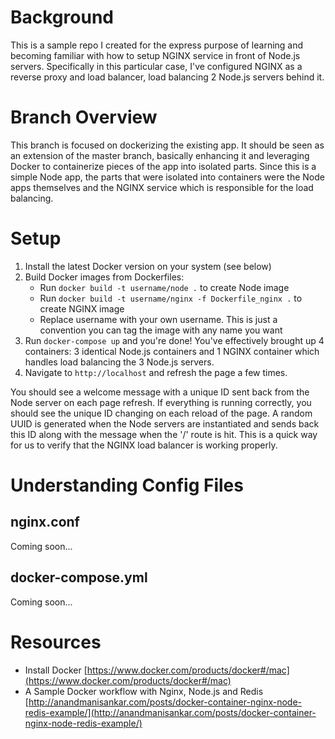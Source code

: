 # Background
This is a sample repo I created for the express purpose of learning and becoming familiar with how to setup NGINX service in front of Node.js servers.  Specifically in this particular case, I've configured NGINX as a reverse proxy and load balancer, load balancing 2 Node.js servers behind it.

# Branch Overview
This branch is focused on dockerizing the existing app.  It should be seen as an extension of the master branch, basically enhancing it and leveraging Docker to containerize pieces of the app into isolated parts.  Since this is a simple Node app, the parts that were isolated into containers were the Node apps themselves and the NGINX service which is responsible for the load balancing.

# Setup
1. Install the latest Docker version on your system (see below)
2. Build Docker images from Dockerfiles:
    - Run `docker build -t username/node .` to create Node image
    - Run `docker build -t username/nginx -f Dockerfile_nginx .` to create NGINX image
    - Replace username with your own username.  This is just a convention you can tag the image with any name you want
3. Run `docker-compose up` and you're done!  You've effectively brought up 4 containers: 3 identical Node.js containers and 1 NGINX container which handles load balancing the 3 Node.js servers.
4. Navigate to `http://localhost` and refresh the page a few times.

You should see a welcome message with a unique ID sent back from the Node server on each page refresh.  If everything is running correctly, you should see the unique ID changing on each reload of the page.  A random UUID is generated when the Node servers are instantiated and sends back this ID along with the message when the '/' route is hit.  This is a quick way for us to verify that the NGINX load balancer is working properly.

# Understanding Config Files
## nginx.conf
Coming soon...

## docker-compose.yml
Coming soon...

# Resources
- Install Docker [https://www.docker.com/products/docker#/mac](https://www.docker.com/products/docker#/mac)
- A Sample Docker workflow with Nginx, Node.js and Redis [http://anandmanisankar.com/posts/docker-container-nginx-node-redis-example/](http://anandmanisankar.com/posts/docker-container-nginx-node-redis-example/)